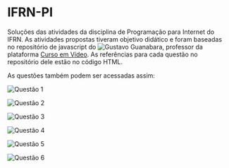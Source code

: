# IFRN-PI

Soluções das atividades da disciplina de Programação para Internet do IFRN.
As atividades propostas tiveram objetivo didático e foram baseadas no repositório de javascript do ![Gustavo Guanabara](https://github.com/gustavoguanabara/javascript), professor da plataforma [Curso em Vídeo](https://www.cursoemvideo.com/). As referências para cada questão no repositório dele estão no código HTML.

As questões também podem ser acessadas assim:

![Questão 1](./questao1/)

![Questão 2](./questao2/)

![Questão 3](./questao3/)

![Questão 4](./questao4/)

![Questão 5](./questao5/)

![Questão 6](./questao6/)
